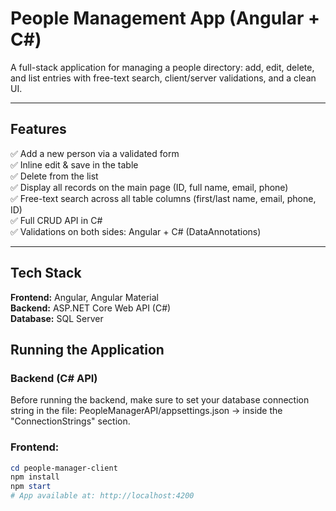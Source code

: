 # People Management App (Angular + C#)

A full-stack application for managing a people directory: add, edit, delete, and list entries with free-text search, client/server validations, and a clean UI.

---

## Features
✅ Add a new person via a validated form  
✅ Inline edit & save in the table  
✅ Delete from the list  
✅ Display all records on the main page (ID, full name, email, phone)  
✅ Free-text search across all table columns (first/last name, email, phone, ID)  
✅ Full CRUD API in C#  
✅ Validations on both sides: Angular + C# (DataAnnotations)  

---

## Tech Stack
**Frontend:** Angular, Angular Material  
**Backend:** ASP.NET Core Web API (C#)  
**Database:** SQL Server 

## Running the Application
### Backend (C# API)
Before running the backend, make sure to set your database connection string in the file:
PeopleManagerAPI/appsettings.json → inside the "ConnectionStrings" section.

### Frontend: 
```powershell
cd people-manager-client
npm install
npm start
# App available at: http://localhost:4200
```
